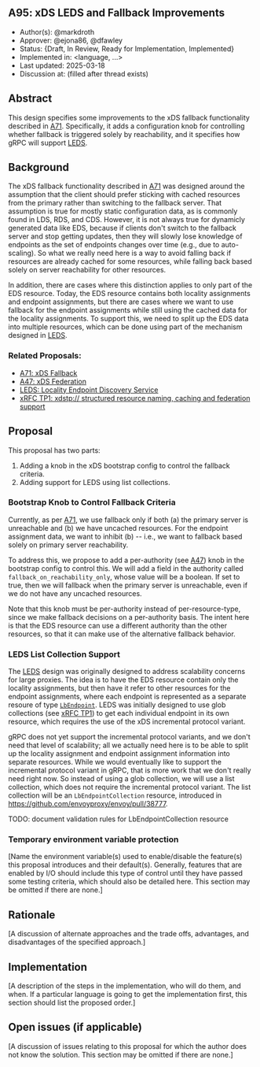 A95: xDS LEDS and Fallback Improvements
----
* Author(s): @markdroth
* Approver: @ejona86, @dfawley
* Status: {Draft, In Review, Ready for Implementation, Implemented}
* Implemented in: <language, ...>
* Last updated: 2025-03-18
* Discussion at: <google group thread> (filled after thread exists)

## Abstract

This design specifies some improvements to the xDS fallback functionality
described in [A71].  Specifically, it adds a configuration knob for
controlling whether fallback is triggered solely by reachability, and
it specifies how gRPC will support [LEDS].

## Background

The xDS fallback functionality described in [A71] was designed around
the assumption that the client should prefer sticking with cached
resources from the primary rather than switching to the fallback server.
That assumption is true for mostly static configuration data, as is
commonly found in LDS, RDS, and CDS.  However, it is not always true for
dynamicly generated data like EDS, because if clients don't switch to
the fallback server and stop getting updates, then they will slowly lose
knowledge of endpoints as the set of endpoints changes over time (e.g.,
due to auto-scaling).  So what we really need here is a way to avoid
falling back if resources are already cached for some resources, while
falling back based solely on server reachability for other resources.

In addition, there are cases where this distinction applies to only part
of the EDS resource.  Today, the EDS resource contains both locality
assignments and endpoint assignments, but there are cases where we want
to use fallback for the endpoint assignments while still using the
cached data for the locality assignments.  To support this, we need to
split up the EDS data into multiple resources, which can be done using
part of the mechanism designed in [LEDS].

### Related Proposals: 
* [A71: xDS Fallback][A71]
* [A47: xDS Federation][A47]
* [LEDS: Locality Endpoint Discovery Service][LEDS]
* [xRFC TP1: xdstp:// structured resource naming, caching and federation support][xRFC TP1]

[A71]: A71-xds-fallback.md
[A47]: A47-xds-federation.md
[LEDS]: https://docs.google.com/document/d/1aZ9ddX99BOWxmfiWZevSB5kzLAfH2TS8qQDcCBHcfSE/edit?usp=sharing
[xRFC TP1]: https://github.com/cncf/xds/blob/main/proposals/TP1-xds-transport-next.md

## Proposal

This proposal has two parts:
1. Adding a knob in the xDS bootstrap config to control the fallback criteria.
2. Adding support for LEDS using list collections.

### Bootstrap Knob to Control Fallback Criteria

Currently, as per [A71], we use fallback only if both (a) the primary
server is unreachable and (b) we have uncached resources.  For the
endpoint assignment data, we want to inhibit (b) -- i.e., we want to
fallback based solely on primary server reachability.

To address this, we propose to add a per-authority (see [A47]) knob
in the bootstrap config to control this.  We will add a field in the
authority called `fallback_on_reachability_only`, whose value will be
a boolean.  If set to true, then we will fallback when the primary server
is unreachable, even if we do not have any uncached resources.

Note that this knob must be per-authority instead of per-resource-type,
since we make fallback decisions on a per-authority basis.  The intent
here is that the EDS resource can use a different authority than the other
resources, so that it can make use of the alternative fallback behavior.

### LEDS List Collection Support

The [LEDS] design was originally designed to address scalability
concerns for large proxies.  The idea is to have the EDS resource
contain only the locality assignments, but then have it refer to other
resources for the endpoint assignments, where each endpoint is
represented as a separate resoure of type
[`LbEndpoint`](https://github.com/envoyproxy/envoy/blob/c5182bcc7a5e6138c36e6c894d19af152b82d48e/api/envoy/config/endpoint/v3/endpoint_components.proto#L101).
LEDS was initially designed to use glob collections (see [xRFC TP1]) to get
each individual endpoint in its own resource, which requires the use of
the xDS incremental protocol variant.

gRPC does not yet support the incremental protocol variants, and we
don't need that level of scalability; all we actually need here is to be
able to split up the locality assignment and endpoint assignment
information into separate resources.  While we would eventually like to
support the incremental protocol variant in gRPC, that is more work that
we don't really need right now.  So instead of using a glob collection,
we will use a list collection, which does not require the incremental
protocol variant.  The list collection will be an `LbEndpointCollection`
resource, introduced in https://github.com/envoyproxy/envoy/pull/38777.

TODO: document validation rules for LbEndpointCollection resource

### Temporary environment variable protection

[Name the environment variable(s) used to enable/disable the feature(s) this proposal introduces and their default(s).  Generally, features that are enabled by I/O should include this type of control until they have passed some testing criteria, which should also be detailed here.  This section may be omitted if there are none.]

## Rationale

[A discussion of alternate approaches and the trade offs, advantages, and disadvantages of the specified approach.]


## Implementation

[A description of the steps in the implementation, who will do them, and when.  If a particular language is going to get the implementation first, this section should list the proposed order.]

## Open issues (if applicable)

[A discussion of issues relating to this proposal for which the author does not know the solution. This section may be omitted if there are none.]
